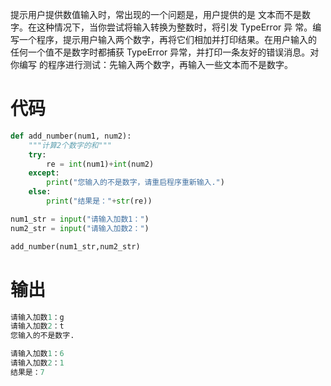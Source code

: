 提示用户提供数值输入时，常出现的一个问题是，用户提供的是
文本而不是数字。在这种情况下，当你尝试将输入转换为整数时，将引发 TypeError 异
常。编写一个程序，提示用户输入两个数字，再将它们相加并打印结果。在用户输入的
任何一个值不是数字时都捕获 TypeError 异常，并打印一条友好的错误消息。对你编写
的程序进行测试：先输入两个数字，再输入一些文本而不是数字。
# 代码
```python
def add_number(num1, num2):
    """计算2个数字的和"""
    try:
        re = int(num1)+int(num2)
    except:
        print("您输入的不是数字，请重启程序重新输入.")
    else:
        print("结果是："+str(re))

num1_str = input("请输入加数1：")
num2_str = input("请输入加数2：")

add_number(num1_str,num2_str)
```
# 输出
```python
请输入加数1：g
请输入加数2：t
您输入的不是数字.

请输入加数1：6
请输入加数2：1
结果是：7
```
